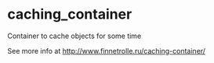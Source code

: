 # caching_container
Container to cache objects for some time

See more info at http://www.finnetrolle.ru/caching-container/
